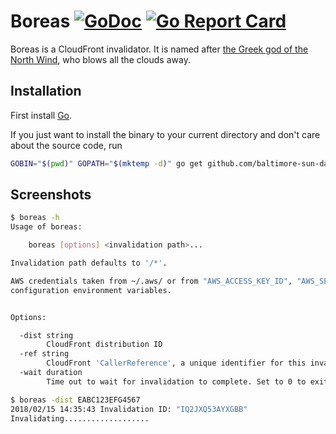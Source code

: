 # Boreas [![GoDoc](https://godoc.org/github.com/baltimore-sun-data/boreas?status.svg)](https://godoc.org/github.com/baltimore-sun-data/boreas) [![Go Report Card](https://goreportcard.com/badge/github.com/baltimore-sun-data/boreas)](https://goreportcard.com/report/github.com/baltimore-sun-data/boreas)

Boreas is a CloudFront invalidator.  It is named after [the Greek god of the North Wind](https://en.wikipedia.org/wiki/Anemoi#Boreas), who blows all the clouds away.

## Installation

First install [Go](http://golang.org).

If you just want to install the binary to your current directory and don't care about the source code, run

```bash
GOBIN="$(pwd)" GOPATH="$(mktemp -d)" go get github.com/baltimore-sun-data/boreas
```

## Screenshots

```bash
$ boreas -h
Usage of boreas:

    boreas [options] <invalidation path>...

Invalidation path defaults to '/*'.

AWS credentials taken from ~/.aws/ or from "AWS_ACCESS_KEY_ID", "AWS_SECRET_ACCESS_KEY", and other AWS 
configuration environment variables.


Options:

  -dist string
        CloudFront distribution ID
  -ref string
        CloudFront 'CallerReference', a unique identifier for this invalidation request. (default: Unix timestamp)
  -wait duration
        Time out to wait for invalidation to complete. Set to 0 to exit without waiting. (default 10m0s)

$ boreas -dist EABC123EFG4567
2018/02/15 14:35:43 Invalidation ID: "IQ2JXQ53AYXGBB"
Invalidating...................
```
